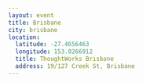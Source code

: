 ```yaml
---
layout: event
title: Brisbane
city: brisbane
location:
  latitude: -27.4656463
  longitude: 153.0266912
  title: ThoughtWorks Brisbane
  address: 19/127 Creek St, Brisbane
---
```


